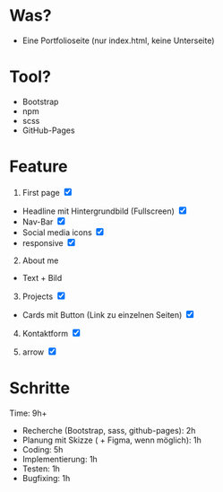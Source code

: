 # Was?

- Eine Portfolioseite (nur index.html, keine Unterseite)

# Tool?

- Bootstrap
- npm
- scss
- GitHub-Pages

# Feature

1. First page <input type="checkbox" checked>

- Headline mit Hintergrundbild (Fullscreen) <input type="checkbox" checked>
- Nav-Bar <input type="checkbox" checked>
- Social media icons <input type="checkbox" checked>
- responsive <input type="checkbox" checked>

2. About me

- Text + Bild

3. Projects <input type="checkbox" checked>

- Cards mit Button (Link zu einzelnen Seiten) <input type="checkbox" checked>

4. Kontaktform <input type="checkbox" checked>

5. arrow <input type="checkbox" checked>

# Schritte

Time: 9h+

- Recherche (Bootstrap, sass, github-pages): 2h
- Planung mit Skizze ( + Figma, wenn möglich): 1h
- Coding: 5h
- Implementierung: 1h
- Testen: 1h
- Bugfixing: 1h
